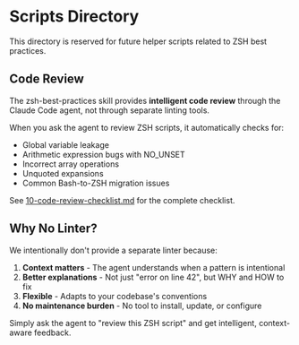 # Scripts Directory

This directory is reserved for future helper scripts related to ZSH best practices.

## Code Review

The zsh-best-practices skill provides **intelligent code review** through the Claude Code agent, not through separate linting tools.

When you ask the agent to review ZSH scripts, it automatically checks for:
- Global variable leakage
- Arithmetic expression bugs with NO_UNSET
- Incorrect array operations
- Unquoted expansions
- Common Bash-to-ZSH migration issues

See [10-code-review-checklist.md](../references/10-code-review-checklist.md) for the complete checklist.

## Why No Linter?

We intentionally don't provide a separate linter because:

1. **Context matters** - The agent understands when a pattern is intentional
2. **Better explanations** - Not just "error on line 42", but WHY and HOW to fix
3. **Flexible** - Adapts to your codebase's conventions
4. **No maintenance burden** - No tool to install, update, or configure

Simply ask the agent to "review this ZSH script" and get intelligent, context-aware feedback.
